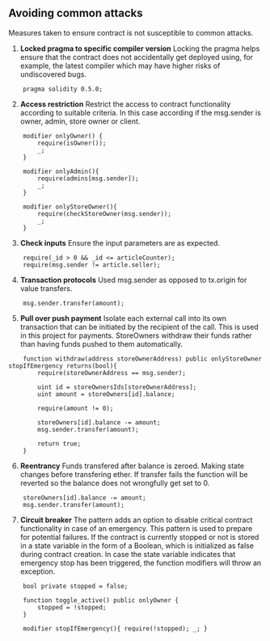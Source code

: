 ## Avoiding common attacks
Measures taken to ensure contract is not susceptible to common attacks.
1. **Locked pragma to specific compiler version**
Locking the pragma helps ensure that the contract does not accidentally get deployed using, for example, the latest compiler which may have higher risks of undiscovered bugs.
```Solidity
    pragma solidity 0.5.0;
```

2. **Access restriction**
Restrict the access to contract functionality according to suitable criteria. In this case according if the msg.sender is owner, admin, store owner or client.
```Solidity
    modifier onlyOwner() {
        require(isOwner());
        _;
    }
    
    modifier onlyAdmin(){
        require(admins[msg.sender]);
        _;
    }
    
    modifier onlyStoreOwner(){
        require(checkStoreOwner(msg.sender));
        _;
    }
```

3. **Check inputs**
Ensure the input parameters are as expected.
```Solidity
    require(_id > 0 && _id <= articleCounter);
    require(msg.sender != article.seller);
```

4. **Transaction protocols**
Used msg.sender as opposed to tx.origin for value transfers.
```Solidity
    msg.sender.transfer(amount);
```

5. **Pull over push payment**
Isolate each external call into its own transaction that can be initiated by the recipient of the call. This is used in this project for payments. StoreOwners withdraw their funds rather than having funds pushed to them automatically.

```Solidity
    function withdraw(address storeOwnerAddress) public onlyStoreOwner stopIfEmergency returns(bool){
        require(storeOwnerAddress == msg.sender);

        uint id = storeOwnersIds[storeOwnerAddress];
        uint amount = storeOwners[id].balance;

        require(amount != 0);

        storeOwners[id].balance -= amount;
        msg.sender.transfer(amount);

        return true;
    }
```

6. **Reentrancy**
Funds transfered after balance is zeroed. Making state changes before transfering ether. If transfer fails the function will be reverted so the balance does not wrongfully get set to 0.
```Solidity
    storeOwners[id].balance -= amount;
    msg.sender.transfer(amount);
```

7. **Circuit breaker**
The pattern adds an option to disable critical contract functionality in case of an emergency. This pattern is used to prepare for potential failures. If the contract is currently stopped or not is stored in a state variable in the form of a Boolean, which is initialized as false during contract creation. In case the state variable indicates that emergency stop has been triggered, the function modifiers will throw an exception.
```Solidity
    bool private stopped = false;

    function toggle_active() public onlyOwner {
        stopped = !stopped;
    }

    modifier stopIfEmergency(){ require(!stopped); _; }
```

